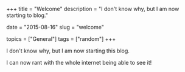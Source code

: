 +++
title = "Welcome"
description = "I don't know why, but I am now starting to blog."

date = "2015-08-16"
slug = "welcome"

topics = ["General"]
tags = ["random"]
+++

I don't know why, but I am now starting this blog.

I can now rant with the whole internet being able to see it!
